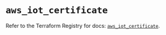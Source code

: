 # `aws_iot_certificate`

Refer to the Terraform Registry for docs: [`aws_iot_certificate`](https://registry.terraform.io/providers/hashicorp/aws/3.76.1/docs/resources/iot_certificate).
